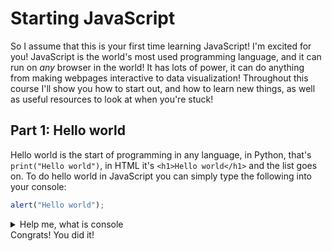 # Starting JavaScript
So I assume that this is your first time learning JavaScript! I'm excited for you! JavaScript is the world's most used programming language, and it can run on _any_ browser in the world! It has lots of power, it can do anything from making webpages interactive to data visualization! Throughout this course I'll show you how to start out, and how to learn new things, as well as useful resources to look at when you're stuck!

## Part 1: Hello world
Hello world is the start of programming in any language, in Python, that's `print("Hello world")`, in HTML it's `<h1>Hello world</h1>` and the list goes on. To do hello world in JavaScript you can simply type the following into your console:
```js
alert("Hello world");
```
<details>
<summary>Help me, what is console</summary>
Console is a super useful feature built into most browsers, to use it simply press Control + Shift + J in chrome, then navigate to the console tab! Console is the tab you just navigated to, the developer tools is the whole thing. With developer tools you can look at the code for any website, and execute JavaScript code on it to change it somehow!
</details>
Congrats! You did it!
